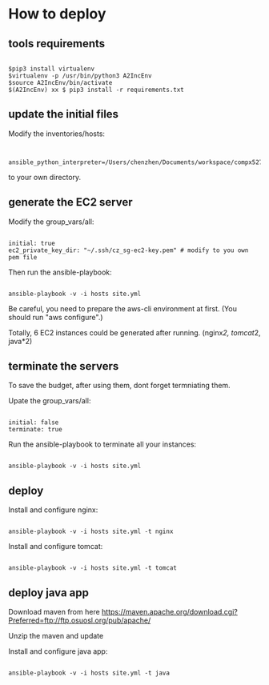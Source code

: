 # How to deploy

## tools requirements

```shell

$pip3 install virtualenv
$virtualenv -p /usr/bin/python3 A2IncEnv
$source A2IncEnv/bin/activate
$(A2IncEnv) xx $ pip3 install -r requirements.txt

```

## update the initial files

Modify the inventories/hosts:

```shell
 
  ansible_python_interpreter=/Users/chenzhen/Documents/workspace/compx527/bin/python

```

to your own directory.

## generate the EC2 server

Modify the group_vars/all:

```shell

initial: true
ec2_private_key_dir: "~/.ssh/cz_sg-ec2-key.pem" # modify to you own pem file

```

Then run the ansible-playbook:

```shell

ansible-playbook -v -i hosts site.yml

```

Be careful, you need to prepare the aws-cli environment at first. (You should run "aws configure".)

Totally, 6 EC2 instances could be generated after running. (nginx*2, tomcat*2, java*2)

## terminate the servers

To save the budget, after using them, dont forget termniating them.

Upate the group_vars/all:

```shell

initial: false
terminate: true

```

Run the ansible-playbook to terminate all your instances:

```shell

ansible-playbook -v -i hosts site.yml

```

## deploy 

Install and configure nginx:

```shell

ansible-playbook -v -i hosts site.yml -t nginx

```

Install and configure tomcat:

```shell

ansible-playbook -v -i hosts site.yml -t tomcat

```

## deploy java app

Download maven from here https://maven.apache.org/download.cgi?Preferred=ftp://ftp.osuosl.org/pub/apache/

Unzip the maven and update 

Install and configure java app:

```shell

ansible-playbook -v -i hosts site.yml -t java

```